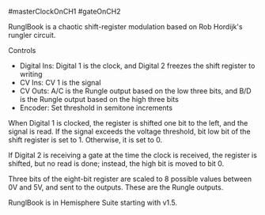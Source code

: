 #masterClockOnCH1 #gateOnCH2  

RunglBook is a chaotic shift-register modulation based on Rob Hordijk's rungler circuit.

Controls
* Digital Ins: Digital 1 is the clock, and Digital 2 freezes the shift register to writing
* CV Ins: CV 1 is the signal
* CV Outs: A/C is the Rungle output based on the low three bits, and B/D is the Rungle output based on the high three bits
* Encoder: Set threshold in semitone increments

When Digital 1 is clocked, the register is shifted one bit to the left, and the signal is read. If the signal exceeds the voltage threshold, bit low bit of the shift register is set to 1. Otherwise, it is set to 0.

If Digital 2 is receiving a gate at the time the clock is received, the register is shifted, but no read is done; instead, the high bit is moved to bit 0.

Three bits of the eight-bit register are scaled to 8 possible values between 0V and 5V, and sent to the outputs. These are the Rungle outputs.

RunglBook is in Hemisphere Suite starting with v1.5.